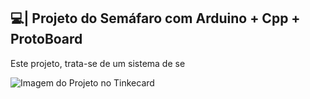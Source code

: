 ## 💻| Projeto do Semáfaro com Arduino + Cpp + ProtoBoard

  Este projeto, trata-se de um sistema de se

![Imagem do Projeto no Tinkecard](https://github.com/user-attachments/assets/49206bc0-7cde-4ada-b7f5-ab6e50eed3be)
